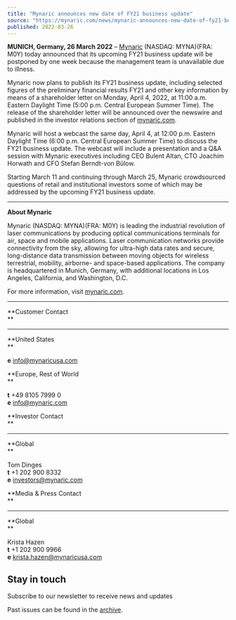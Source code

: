 ```yaml
---
title: "Mynaric announces new date of FY21 business update"
source: "https://mynaric.com/news/mynaric-announces-new-date-of-fy21-business-update/"
published: 2022-03-26
---
```

**MUNICH, Germany, 26 March 2022** – [Mynaric](https://mynaric.com/) (NASDAQ: MYNA)(FRA: M0Y) today announced that its upcoming FY21 business update will be postponed by one week because the management team is unavailable due to illness.

Mynaric now plans to publish its FY21 business update, including selected figures of the preliminary financial results FY21 and other key information by means of a shareholder letter on Monday, April 4, 2022, at 11:00 a.m. Eastern Daylight Time (5:00 p.m. Central European Summer Time). The release of the shareholder letter will be announced over the newswire and published in the investor relations section of [mynaric.com](https://mynaric.com/investor-relations/overview/).

Mynaric will host a webcast the same day, April 4, at 12:00 p.m. Eastern Daylight Time (6:00 p.m. Central European Summer Time) to discuss the FY21 business update. The webcast will include a presentation and a Q&A session with Mynaric executives including CEO Bulent Altan, CTO Joachim Horwath and CFO Stefan Berndt-von Bülow.

Starting March 11 and continuing through March 25, Mynaric crowdsourced questions of retail and institutional investors some of which may be addressed by the upcoming FY21 business update.

---

**About Mynaric**

Mynaric (NASDAQ: MYNA)(FRA: M0Y) is leading the industrial revolution of laser communications by producing optical communications terminals for air, space and mobile applications. Laser communication networks provide connectivity from the sky, allowing for ultra-high data rates and secure, long-distance data transmission between moving objects for wireless terrestrial, mobility, airborne- and space-based applications. The company is headquartered in Munich, Germany, with additional locations in Los Angeles, California, and Washington, D.C.

For more information, visit [mynaric.com](https://mynaric.com/).

---

**Customer Contact  
**

---

**United States  
**

**e** [info@mynaricusa.com](https://mynaric.com/news/mynaric-announces-new-date-of-fy21-business-update/)

**Europe, Rest of World  
**

**t** +49 8105 7999 0  
**e** [info@mynaric.com](https://mynaric.com/news/mynaric-announces-new-date-of-fy21-business-update/)

**Investor Contact  
**

---

**Global  
**

Tom Dinges  
**t** +1 202 900 8332  
**e** [investors@mynaric.com](https://mynaric.com/news/mynaric-announces-new-date-of-fy21-business-update/)

**Media & Press Contact  
**

---

**Global  
**

Krista Hazen  
**t** +1 202 900 9966  
**e** [krista.hazen@mynaricusa.com](https://mynaric.com/news/mynaric-announces-new-date-of-fy21-business-update/)

## Stay in touch

Subscribe to our newsletter to receive news and updates

Past issues can be found in the [archive](https://us17.campaign-archive.com/home/?u=7b919ac48d490499a79acff9f&id=aaebe0d6df).